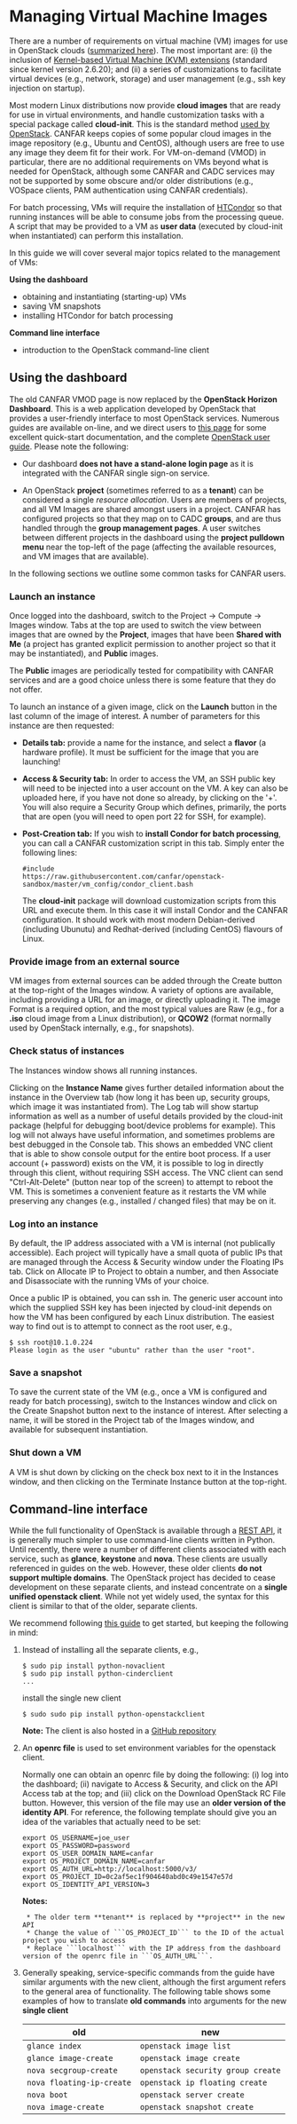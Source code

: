 # Managing Virtual Machine Images

There are a number of requirements on virtual machine (VM) images for
use in OpenStack clouds
([summarized here](http://docs.openstack.org/image-guide/content/ch_openstack_images.html)). The
most important are: (i) the inclusion of
[Kernel-based Virtual Machine (KVM) extensions](http://www.linux-kvm.org/page/Main_Page)
(standard since kernel version 2.6.20); and (ii) a series of
customizations to facilitate virtual devices (e.g., network, storage)
and user management (e.g., ssh key injection on startup).

Most modern Linux distributions now provide **cloud images** that are
ready for use in virtual environments, and handle customization
tasks with a special package called **cloud-init**. This is the standard method [used by OpenStack](http://docs.openstack.org/grizzly/openstack-compute/admin/content/user-data.html).
CANFAR keeps copies of some popular cloud images in the image
repository (e.g., Ubuntu and CentOS), although users are free to use
any image they deem fit for their work. For VM-on-demand (VMOD) in
particular, there are no additional requirements on VMs beyond what is
needed for OpenStack, although some CANFAR and CADC services may not be supported by some obscure and/or older distributions (e.g., VOSpace clients, PAM authentication using CANFAR credentials).

For batch processing, VMs will require the installation of
[HTCondor](http://research.cs.wisc.edu/htcondor/) so that running
instances will be able to consume jobs from the processing queue. A script that may be provided to a VM as **user data** (executed by cloud-init when instantiated) can perform this installation.

In this guide we will cover several major topics related to the management of VMs:

**Using the dashboard**

* obtaining and instantiating (starting-up) VMs
* saving VM snapshots
* installing HTCondor for batch processing

**Command line interface**

* introduction to the OpenStack command-line client

## Using the dashboard

The old CANFAR VMOD page is now replaced by the **OpenStack Horizon Dashboard**. This is a web application developed by OpenStack that provides a user-friendly interface to most OpenStack services. Numerous guides are available on-line, and we direct users to [this page](http://www.cybera.ca/projects/cloud-resources/rapid-access-cloud/documentation) for some excellent quick-start documentation, and the complete [OpenStack user guide](http://docs.openstack.org/user-guide/content/ch_dashboard.html).
Please note the following:

* Our dashboard **does not have a stand-alone login page** as it is integrated with the CANFAR single sign-on service.

* An OpenStack **project** (sometimes referred to as a **tenant**) can be considered a single *resource allocation*. Users are members of projects, and all VM Images are shared amongst users in a project. CANFAR has configured projects so that they map on to CADC **groups**, and are thus handled through the **group management pages**. A user switches between different projects in the dashboard using the **project pulldown menu** near the top-left of the page (affecting the available resources, and VM images that are available).

In the following sections we outline some common tasks for CANFAR users.

### Launch an instance

Once logged into the dashboard, switch to the Project -> Compute -> Images window. Tabs at the top are used to switch the view between images that are owned by the **Project**, images that have been **Shared with Me** (a project has granted explicit permission to another project so that it may be instantiated), and **Public** images.

The **Public** images are periodically tested for compatibility with CANFAR services and are a good choice unless there is some feature that they do not offer.

To launch an instance of a given image, click on the **Launch** button in the last column of the image of interest. A number of parameters for this instance are then requested:

* **Details tab:** provide a name for the instance, and select a **flavor** (a hardware profile). It must be sufficient for the image that you are launching!

* **Access & Security tab:** In order to access the VM, an SSH public key will need to be injected into a user account on the VM. A key can also be uploaded here, if you have not done so already, by clicking on the '+'. You will also require a Security Group which defines, primarily, the ports that are open (you will need to open port 22 for SSH, for example).

* **Post-Creation tab:** If you wish to **install Condor for batch processing**, you can call a CANFAR customization script in this tab. Simply enter the following lines:
  ```
  #include
  https://raw.githubusercontent.com/canfar/openstack-sandbox/master/vm_config/condor_client.bash
  ```
  The **cloud-init** package will download customization scripts from this URL and execute them. In this case it will install Condor and the CANFAR configuration. It should work with most modern Debian-derived (including Ubunutu) and Redhat-derived (including CentOS) flavours of Linux.

### Provide image from an external source

VM images from external sources can be added through the Create button at the top-right of the Images window. A variety of options are available, including providing a URL for an image, or directly uploading it. The image Format is a required option, and the most typical values are Raw (e.g., for a **.iso** cloud image from a Linux distribution), or **QCOW2** (format normally used by OpenStack internally, e.g., for snapshots).

### Check status of instances

The Instances window shows all running instances.

Clicking on the **Instance Name** gives further detailed information about the instance in the Overview tab (how long it has been up, security groups, which image it was instantiated from). The Log tab will show startup information as well as a number of useful details provided by the cloud-init package (helpful for debugging boot/device problems for example). This log will not always have useful information, and sometimes problems are best debugged in the Console tab. This shows an embedded VNC client that is able to show console output for the entire boot process. If a user account (+ password) exists on the VM, it is possible to log in directly through this client, without requiring SSH access. The VNC client can send "Ctrl-Alt-Delete" (button near top of the screen) to attempt to reboot the VM. This is sometimes a convenient feature as it restarts the VM while preserving any changes (e.g., installed / changed files) that may be on it.

### Log into an instance

By default, the IP address associated with a VM is internal (not publically accessible). Each project will typically have a small quota of public IPs that are managed through the Access & Security window under the Floating IPs tab. Click on Allocate IP to Project to obtain a number, and then Associate and Disassociate with the running VMs of your choice.

Once a public IP is obtained, you can ssh in. The generic user account into which the supplied SSH key has been injected by cloud-init depends on how the VM has been configured by each Linux distribution. The easiest way to find out is to attempt to connect as the root user, e.g.,
```
$ ssh root@10.1.0.224
Please login as the user "ubuntu" rather than the user "root".
```
### Save a snapshot

To save the current state of the VM (e.g., once a VM is configured and ready for batch processing), switch to the Instances window and click on the Create Snapshot button next to the instance of interest. After selecting a name, it will be stored in the Project tab of the Images window, and available for subsequent instantiation.

### Shut down a VM

A VM is shut down by clicking on the check box next to it in the Instances window, and then clicking on the Terminate Instance button at the top-right.

## Command-line interface

While the full functionality of OpenStack is available through a
[REST API](http://docs.openstack.org/api/api-ref-guides.html), it is
generally much simpler to use command-line clients written in
Python. Until recently, there were a number of different clients
associated with each service, such as **glance**, **keystone** and
**nova**.  These clients are usually referenced in guides on the web.
However, these older clients **do not support multiple domains**. The
OpenStack project has decided to cease development on these separate
clients, and instead concentrate on a **single unified openstack
client**. While not yet widely used, the syntax for this client is
similar to that of the older, separate clients.

We recommend following [this guide](https://docs.google.com/document/d/1zxnuyi1NoO-Hi52OWpmQZKu4dD3DipvZB-fy91mZ18Q/edit) to get started, but keeping the following in mind:

1. Instead of installing all the separate clients, e.g.,
   ```
   $ sudo pip install python-novaclient
   $ sudo pip install python-cinderclient
   ...
   ```
   install the single new client
   ```
   $ sudo sudo pip install python-openstackclient
   ```
   **Note:** The client is also hosted in a [GitHub repository](https://github.com/openstack/python-openstackclient)

2. An **openrc file** is used to set environment variables for the openstack client.

    Normally one can obtain an openrc file by doing the following: (i) log into the dashboard; (ii) navigate to Access & Security, and click on the API Access tab at the top; and (iii) click on the Download OpenStack RC File button. However, this version of the file may use an **older version of the identity API**. For reference, the following template should give you an idea of the variables that actually need to be set:

    ```
    export OS_USERNAME=joe_user
    export OS_PASSWORD=password
    export OS_USER_DOMAIN_NAME=canfar
    export OS_PROJECT_DOMAIN_NAME=canfar
    export OS_AUTH_URL=http://localhost:5000/v3/
    export OS_PROJECT_ID=0c2af5ec1f904640abd0c49e1547e57d
    export OS_IDENTITY_API_VERSION=3
    ```
    **Notes:**
    
        * The older term **tenant** is replaced by **project** in the new API
        * Change the value of ```OS_PROJECT_ID``` to the ID of the actual project you wish to access
        * Replace ```localhost``` with the IP address from the dashboard version of the openrc file in ```OS_AUTH_URL```.


3. Generally speaking, service-specific commands from the guide have similar arguments with the new client, although the first argument refers to the general area of functionality. The following table shows some examples of how to translate **old commands** into arguments for the new **single client**

    old                          | new
    -----------------------------|-------------------------------
    ```glance index```           | ```openstack image list```
    ```glance image-create```    | ```openstack image create```
    ```nova secgroup-create```   | ```openstack security group create```
    ```nova floating-ip-create```| ```openstack ip floating create```
    ```nova boot```              | ```openstack server create```
    ```nova image-create```      | ```openstack snapshot create```
